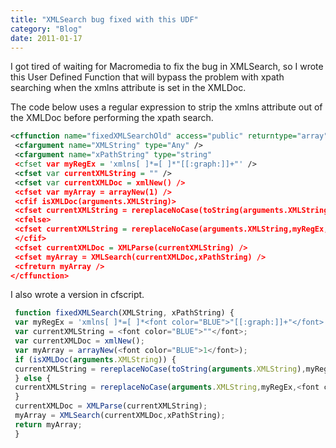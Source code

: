 ```yaml
---
title: "XMLSearch bug fixed with this UDF"
category: "Blog"
date: 2011-01-17
---
```



I got tired of waiting for Macromedia to fix the bug in XMLSearch, so I wrote this User Defined Function that will bypass the problem with xpath searching when the xmlns attribute is set in the XMLDoc.

The code below uses a regular expression to strip the xmlns attribute out of the XMLDoc before performing the xpath search. 

```xml
<cffunction name="fixedXMLSearchOld" access="public" returntype="array">  
 <cfargument name="XMLString" type="Any" />  
 <cfargument name="xPathString" type="string"  
 <cfset var myRegEx = 'xmlns[ ]*=[ ]*"[[:graph:]]+"' />  
 <cfset var currentXMLString = "" />  
 <cfset var currentXMLDoc = xmlNew() />  
 <cfset var myArray = arrayNew(1) />  
 <cfif isXMLDoc(arguments.XMLString)>  
 <cfset currentXMLString = rereplaceNoCase(toString(arguments.XMLString),myRegEx,"","all") />  
 <cfelse> 
 <cfset currentXMLString = rereplaceNoCase(arguments.XMLString,myRegEx,"","all") />  
 </cfif>
 <cfset currentXMLDoc = XMLParse(currentXMLString) />  
 <cfset myArray = XMLSearch(currentXMLDoc,xPathString) />  
 <cfreturn myArray />
</cffunction>
```

I also wrote a version in cfscript.

```javascript
 function fixedXMLSearch(XMLString, xPathString) {  
 var myRegEx = 'xmlns[ ]*=[ ]*<font color="BLUE">"[[:graph:]]+"</font>';  
 var currentXMLString = <font color="BLUE">""</font>;  
 var currentXMLDoc = xmlNew();  
 var myArray = arrayNew(<font color="BLUE">1</font>);  
 if (isXMLDoc(arguments.XMLString)) {  
 currentXMLString = rereplaceNoCase(toString(arguments.XMLString),myRegEx,<font color="BLUE">""</font>,<font color="BLUE">"all"</font>);  
 } else {  
 currentXMLString = rereplaceNoCase(arguments.XMLString,myRegEx,<font color="BLUE">""</font>,<font color="BLUE">"all"</font>);  
 }  
 currentXMLDoc = XMLParse(currentXMLString);  
 myArray = XMLSearch(currentXMLDoc,xPathString);  
 return myArray;  
 }  
```